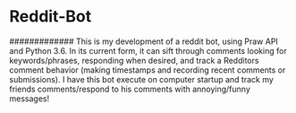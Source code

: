 # Reddit-Bot
#############
This is my development of a reddit bot, using Praw API and Python 3.6. In its current form, it can sift through comments looking for keywords/phrases, responding when desired, and track a Redditors comment behavior (making timestamps and recording recent comments or submissions). I have this bot execute on computer startup and track my friends comments/respond to his comments with annoying/funny messages!
